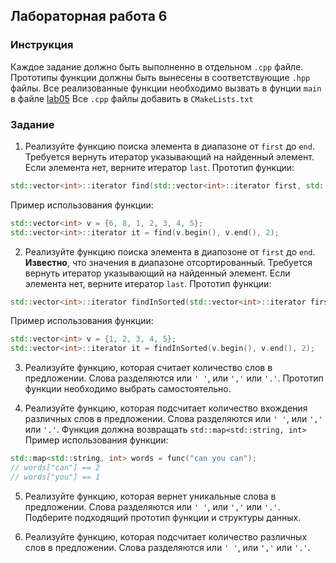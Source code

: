 ## Лабораторная работа 6

### Инструкция
Каждое задание должно быть выполненно в отдельном `.cpp` файле.
Прототипы функции должны быть вынесены в соответствующие `.hpp` файлы.
Все реализованные функции необходимо вызвать в фунции `main` в файле [lab05](lab05.cpp)
Все `.cpp` файлы добавить в `CMakeLists.txt`

### Задание
1. Реализуйте функцию поиска элемента в диапазоне от `first` до `end`. Требуется вернуть итератор указывающий на найденный элемент. Если элемента нет, верните итератор `last`.
Прототип функции:
```cpp
std::vector<int>::iterator find(std::vector<int>::iterator first, std::vector<int>::iterator last, int el);
```
Пример использования функции:
```cpp
std::vector<int> v = {6, 8, 1, 2, 3, 4, 5};
std::vector<int>::iterator it = find(v.begin(), v.end(), 2);
```

2. Реализуйте функцию поиска элемента в диапозоне от `first` до `end`. **Известно**, что значения в диапазоне отсортированный. Требуется вернуть итератор указывающий на найденный элемент. Если элемента нет, верните итератор `last`.
Прототип функции:
```cpp
std::vector<int>::iterator findInSorted(std::vector<int>::iterator first, std::vector<int>::iterator last, int el);
```
Пример использования функции:
```cpp
std::vector<int> v = {1, 2, 3, 4, 5};
std::vector<int>::iterator it = findInSorted(v.begin(), v.end(), 2);
```

3. Реализуйте функцию, которая считает количество слов в предложении. Слова разделяются или `' '`, или `','` или `'.'`.
Прототип функции необходимо выбрать самостоятельно.

4. Реализуйте функцию, которая подсчитает количество вхождения различных слов в предложении. Слова разделяются или `' '`, или `','` или `'.'`. Функция должна возвращать `std::map<std::string, int>`
Пример использования функции:
```cpp
std::map<std::string, int> words = func("can you can");
// words["can"] == 2
// words["you"] == 1
```

5. Реализуйте функцию, которая вернет уникальные слова в предложении. Слова разделяются или `' '`, или `','` или `'.'`. Подберите подходящий прототип функции и структуры данных.

6. Реализуйте функцию, которая подсчитает количество различных слов в предложении. Слова разделяются или `' '`, или `','` или `'.'`.

